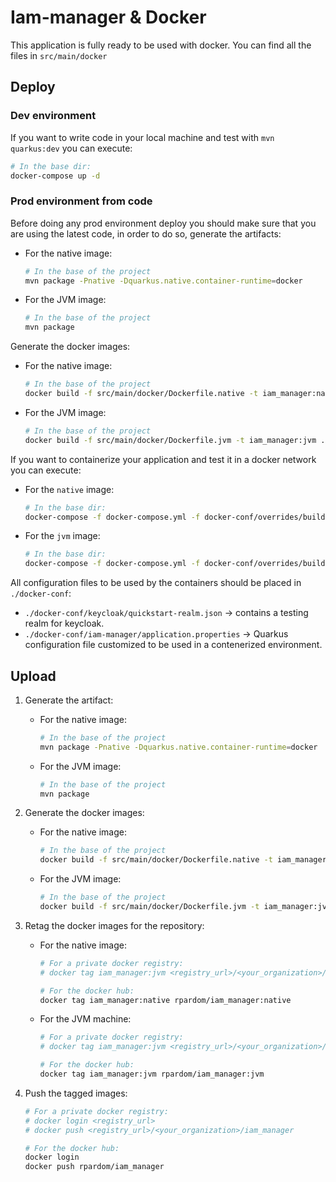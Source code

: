
# Iam-manager & Docker

This application is fully ready to be used with docker. You can find all the files in `src/main/docker`

## Deploy

### Dev environment

If you want to write code in your local machine and test with `mvn quarkus:dev` you can execute: 

```bash
# In the base dir:
docker-compose up -d
```

### Prod environment from code

Before doing any prod environment deploy you should make sure that you are using the latest code, in order to do so, generate the artifacts:

* For the native image:

  ```bash
  # In the base of the project
  mvn package -Pnative -Dquarkus.native.container-runtime=docker
  ```

* For the JVM image:

  ```bash
  # In the base of the project
  mvn package
  ```

Generate the docker images:

* For the native image:

  ```bash
  # In the base of the project
  docker build -f src/main/docker/Dockerfile.native -t iam_manager:native . 
  ```

* For the JVM image:

  ```bash
  # In the base of the project
  docker build -f src/main/docker/Dockerfile.jvm -t iam_manager:jvm . 
  ```

If you want to containerize your application and test it in a docker network you can execute:

* For the `native` image:

  ```bash
  # In the base dir:
  docker-compose -f docker-compose.yml -f docker-conf/overrides/build-prod-native.yml up -d
  ```

* For the `jvm` image:

  ```bash
  # In the base dir:
  docker-compose -f docker-compose.yml -f docker-conf/overrides/build-prod-jvm.yml up -d
  ```

All configuration files to be used by the containers should be placed in `./docker-conf`:

*  `./docker-conf/keycloak/quickstart-realm.json` &rarr; contains a testing realm for keycloak.
* `./docker-conf/iam-manager/application.properties` &rarr; Quarkus configuration file customized to be used in a contenerized environment.

## Upload

1. Generate the artifact:

   * For the native image:

     ```bash
     # In the base of the project
     mvn package -Pnative -Dquarkus.native.container-runtime=docker
     ```

   * For the JVM image:

     ```bash
     # In the base of the project
     mvn package
     ```

2. Generate the docker images:

   * For the native image:

     ```bash
     # In the base of the project
     docker build -f src/main/docker/Dockerfile.native -t iam_manager:native . 
     ```

   * For the JVM image:

     ```bash
     # In the base of the project
     docker build -f src/main/docker/Dockerfile.jvm -t iam_manager:jvm . 
     ```

3. Retag the docker images for the repository:

   * For the native image:

     ```bash
     # For a private docker registry:
     # docker tag iam_manager:jvm <registry_url>/<your_organization>/iam_manager:native
     
     # For the docker hub:
     docker tag iam_manager:native rpardom/iam_manager:native
     ```

   * For the JVM machine:

     ```bash
     # For a private docker registry:
     # docker tag iam_manager:jvm <registry_url>/<your_organization>/iam_manager:jvm
     
     # For the docker hub:
     docker tag iam_manager:jvm rpardom/iam_manager:jvm
     ```

4. Push the tagged images:

   ```bash
   # For a private docker registry:
   # docker login <registry_url>
   # docker push <registry_url>/<your_organization>/iam_manager
   
   # For the docker hub:
   docker login
   docker push rpardom/iam_manager
   ```